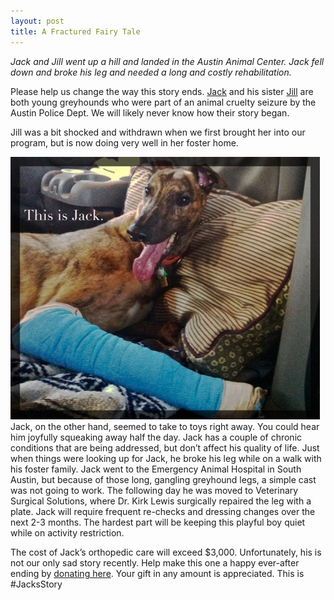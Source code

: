 ```yaml
---
layout: post
title: A Fractured Fairy Tale
---
```


*Jack and Jill went up a hill and landed in the Austin Animal Center.  Jack fell down and broke his leg and needed a long and costly rehabilitation.*

Please help us change the way this story ends. [Jack](/greyhounds/jack2) and his sister [Jill](/greyhounds/jill) are
both young greyhounds who were part of an animal cruelty seizure by the
Austin Police Dept. We will likely never know how their story began.

Jill was a bit shocked and withdrawn when we first brought her into our
program, but is now doing very well in her foster home.

<div class="row">
  <div class="col-md-6">
    <img alt="This is Jack" src="/img/thisisjack.jpeg"></img>
  </div>
  <div>
    Jack, on the other hand, seemed to take to toys right away. You could hear him
    joyfully squeaking away half the day. Jack has a couple of chronic conditions
    that are being addressed, but don’t affect his quality of life. Just when things
    were looking up for Jack, he broke his leg while on a walk with his
    foster family. Jack went to the Emergency Animal Hospital in
    South Austin, but because of those long, gangling greyhound legs, a
    simple cast was not going to work.  The following day he was moved to
    Veterinary Surgical Solutions, where Dr. Kirk Lewis surgically
    repaired the leg with a plate. Jack will require frequent re-checks
    and dressing changes over the next 2-3 months.
    The hardest part will be keeping this playful boy quiet while on activity
    restriction.
  </div>
</div>

The cost of Jack’s orthopedic care will exceed $3,000. Unfortunately, his is not
our only sad story recently. Help make this one a happy ever-after ending
by [donating here](/donate/).
Your gift in any amount is appreciated. This is #JacksStory
